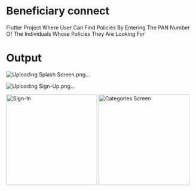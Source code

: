 # Beneficiary connect

Flutter Project
Where User Can Find Policies By Entering The PAN Number Of The Individuals Whose Policies They Are Looking For

# Output

![Uploading Splash Screen.png…]()

![Uploading Sign-Up.png…]()

<img width="243" alt="Sign-In" src="https://github.com/user-attachments/assets/8af26f66-9ef5-4e9c-868d-521bc9aaa40a">
<img width="243" alt="Categories Screen" src="https://github.com/user-attachments/assets/29dfda4e-744f-4ede-94e8-784dd1804b35">
